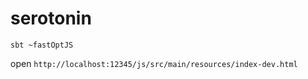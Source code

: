 # serotonin

```
sbt ~fastOptJS
```

open `http://localhost:12345/js/src/main/resources/index-dev.html`
